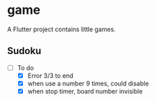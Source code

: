 # game

A Flutter project contains little games.

## Sudoku

- [ ] To do
  - [X] Error 3/3 to end
  - [X] when use a number 9 times, could disable
  - [X] when stop timer, board number invisible